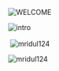 ![WELCOME](https://gist.githubusercontent.com/Mridul124/8b9391b07d846e6fa390f635b4fe14b2/raw/3db860233ba2d7e9c288dd627c4c8efa7f0aa333/h.svg)


![intro](https://gist.githubusercontent.com/Mridul124/832ef3659c5627b18ce12e8f8978d5f0/raw/fd11b07b1da6318e1792715d7efac4b60c911ece/intro.svg)
<p>&nbsp;<img align="center" src="https://github-readme-stats.vercel.app/api?username=mridul124&show_icons=true&locale=en" alt="mridul124" /></p>

<p><img align="center" src="https://github-readme-streak-stats.herokuapp.com/?user=mridul124&" alt="mridul124" /></p>
